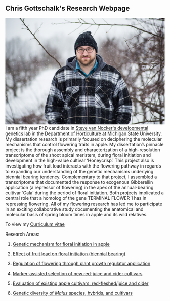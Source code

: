 ## Chris Gottschalk's Research Webpage
![image](https://github.com/gottsc33/gottsc33.github.io/blob/master/photos/IMG_0284.JPG)
I am a fifth year PhD candidate in [Steve van Nocker's developmental genetics lab](https://www.canr.msu.edu/people/dr_steve_van_nocker) in the [Department of Horticulture at Michigan State University](https://www.canr.msu.edu/hrt/). My dissertation research is primarily focused on deciphering the molecular mechanisms that control flowering traits in apple. My dissertation’s pinnacle project is the thorough assembly and characterization of a high-resolution transcriptome of the shoot apical meristem, during floral initiation and development in the high-value cultivar ‘Honeycrisp’. This project also is investigating how fruit load interacts with the flowering pathway in regards to expanding our understanding of the genetic mechanisms underlying biennial bearing tendency. Complementary to that project, I assembled a transcriptome that documented the response to exogenous Gibberellin application (a repressor of flowering) in the apex of the annual-bearing cultivar ‘Gala’ during the period of floral initiation. Both projects implicated a central role that a homolog of the gene TERMINAL FLOWER 1 has in repressing flowering. All of my flowering research has led me to participate in an exciting collaborative study documenting the anatomical and molecular basis of spring bloom times in apple and its wild relatives.

To view my [Curriculum vitae](https://github.com/gottsc33/gottsc33.github.io/blob/master/professional_docs/Christopher_Charles_Gottschalk_CV.pdf)

Research Areas:

1.  [Genetic mechanism for floral initiation in apple](https://github.com/gottsc33/gottsc33.github.io/blob/master/floral_initiation/index.md)

2.  [Effect of fruit load on floral initiation (biennial bearing)](https://github.com/gottsc33/gottsc33.github.io/blob/master/biennial_bearing/index.md)

3.  [Regulation of flowering through plant growth regulator application](https://github.com/gottsc33/gottsc33.github.io/blob/master/pgrs/index.md)

4.  [Marker-assisted selection of new red-juice and cider cultivars]()

5.  [Evaluation of existing apple cultivars: red-fleshed/juice and cider]()

6.  [Genetic diversity of _Malus_ species, hybrids, and cultivars]()
